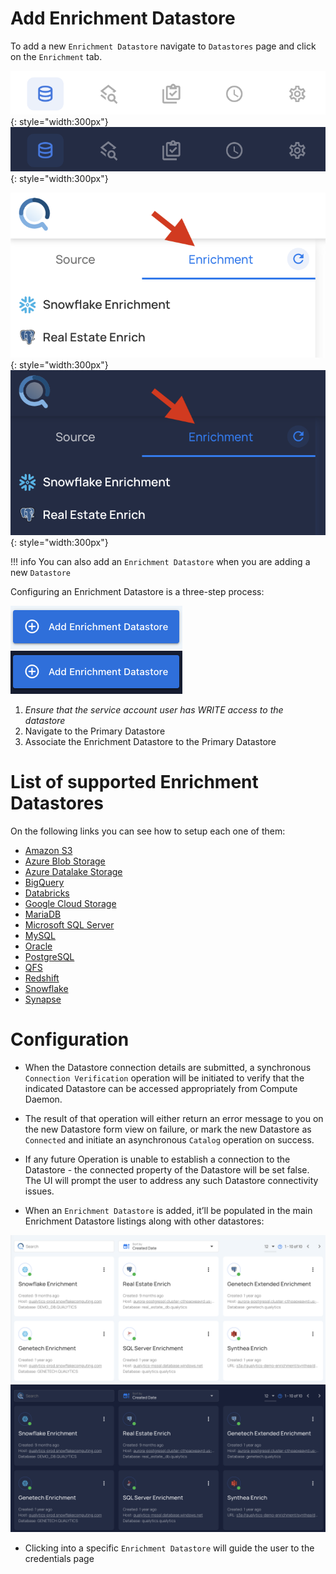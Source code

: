 
# Add Enrichment Datastore

To add a new `Enrichment Datastore` navigate to `Datastores` page and click on the `Enrichment` tab.

![Screenshot](../assets/enrichment/create-new-enrichment-light.png#only-light){: style="width:300px"} ![Screenshot](../assets/enrichment/create-new-enrichment-dark.png#only-dark){: style="width:300px"}

    
![Screenshot](../assets/enrichment/enrichment-tab-light.png#only-light){: style="width:300px"}![Screenshot](../assets/enrichment/enrichment-tab-dark.png#only-dark){: style="width:300px"}
 
!!! info
    You can also add an `Enrichment Datastore` when you are adding a new `Datastore`

Configuring an Enrichment Datastore is a three-step process:

![Screenshot](../assets/enrichment/add-enrichment-datastore-light.png#only-light)![Screenshot](../assets/enrichment/add-enrichment-datastore-dark.png#only-dark)

1. *Ensure that the service account user has WRITE access to the datastore*
2.  Navigate to the Primary Datastore
3.  Associate the Enrichment Datastore to the Primary Datastore
 

# List of supported Enrichment Datastores

On the following links you can see how to setup each one of them:

* [Amazon S3](/userguide/datastores/amazon-s3/#configuring-an-enrichment-datastore)
* [Azure Blob Storage](/userguide/datastores/azure-blob-storage/#configuring-an-enrichment-datastore)
* [Azure Datalake Storage](/userguide/datastores/azure-datalake-storage/#configuring-an-enrichment-datastore)
* [BigQuery](/userguide/datastores/bigquery/#configuring-an-enrichment-datastore)
* [Databricks](/userguide/datastores/databricks/#configuring-an-enrichment-datastore)
* [Google Cloud Storage](/userguide/datastores/google-cloud-storage/#configuring-an-enrichment-datastore)
* [MariaDB](/userguide/datastores/maria-db/#configuring-an-enrichment-datastore)
* [Microsoft SQL Server](/userguide/datastores/microsoft-sql-server/#configuring-an-enrichment-datastore)
* [MySQL](/userguide/datastores/mysql/#configuring-an-enrichment-datastore)
* [Oracle](/userguide/datastores/oracle/#configuring-an-enrichment-datastore)
* [PostgreSQL](/userguide/datastores/postgresql/#configuring-an-enrichment-datastore)
* [QFS](/userguide/datastores/qfs/#configuring-an-enrichment-datastore)
* [Redshift](/userguide/datastores/redshift/#configuring-an-enrichment-datastore)
* [Snowflake](/userguide/datastores/snowflake/#configuring-an-enrichment-datastore)
* [Synapse](/userguide/datastores/synapse/#configuring-an-enrichment-datastore)

# Configuration

* When the Datastore connection details are submitted, a synchronous `Connection Verification` operation will be initiated to verify that the indicated Datastore can be accessed appropriately from Compute Daemon. 

* The result of that operation will either return an error message to you on the new Datastore form view on failure, or mark the new Datastore as `Connected` and initiate an asynchronous `Catalog` operation on success.  

* If any future Operation is unable to establish a connection to the Datastore - the connected property of the Datastore will be set false. The UI will prompt the user to address any such Datastore connectivity issues.

* When an `Enrichment Datastore` is added, it’ll be populated in the main Enrichment Datastore listings along with other datastores:

 ![Screenshot](../assets/enrichment/main-page-light.png#only-light)
 ![Screenshot](../assets/enrichment/main-page-dark.png#only-dark)

* Clicking into a specific `Enrichment Datastore` will guide the user to the credentials page